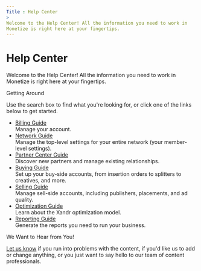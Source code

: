 ```yaml
---
Title : Help Center
>
Welcome to the Help Center! All the information you need to work in
Monetize is right here at your fingertips.
---
```



# Help Center



>

Welcome to the Help Center! All the information you need to work in
Monetize is right here at your fingertips.

Getting Around

Use the search box to find what you're looking for, or click one of the
links below to get started.

- <a href="billing.md" class="xref">Billing Guide</a>  
  Manage your account.
- <a href="network-guide.md" class="xref">Network Guide</a>  
  Manage the top-level settings for your entire network (your
  member-level settings).
- <a href="partner-center-guide.md" class="xref">Partner Center
  Guide</a>  
  Discover new partners and manage existing relationships.
- <a href="buying-guide.md" class="xref">Buying Guide</a>  
  Set up your buy-side accounts, from insertion orders to splitters to
  creatives, and more.
- <a href="selling-guide.md" class="xref">Selling Guide</a>  
  Manage sell-side accounts, including publishers, placements, and ad
  quality.
- <a href="optimization-guide.md" class="xref">Optimization Guide</a>  
  Learn about the Xandr optimization model.
- <a href="reporting-guide.md" class="xref">Reporting Guide</a>  
  Generate the reports you need to run your business.



We Want to Hear from You!

<a href="mailto:feedback.docs@xandr.com" class="xref"
target="_blank">Let us know</a> if you run into problems with the
content, if you'd like us to add or change anything, or you just want to
say hello to our team of content professionals.




